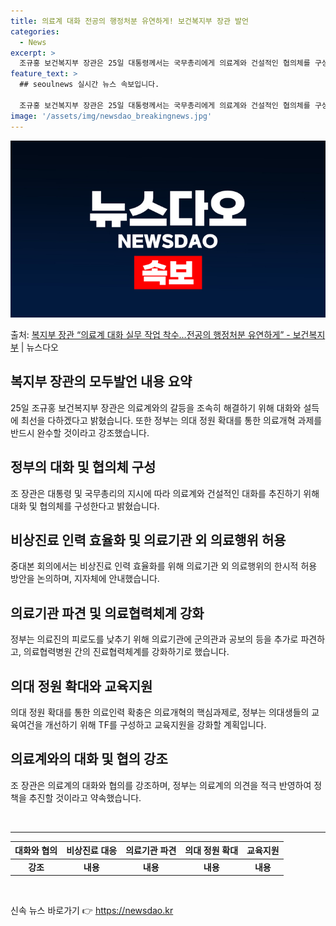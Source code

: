 ```yaml
---
title: 의료계 대화 전공의 행정처분 유연하게! 보건복지부 장관 발언
categories:
  - News
excerpt: >
  조규홍 보건복지부 장관은 25일 대통령께서는 국무총리에게 의료계와 건설적인 협의체를 구성해 대화를 추진하고,…
feature_text: >
  ## seoulnews 실시간 뉴스 속보입니다.

  조규홍 보건복지부 장관은 25일 대통령께서는 국무총리에게 의료계와 건설적인 협의체를 구성해 대화를 추진하고,…
image: '/assets/img/newsdao_breakingnews.jpg'
---
```


![뉴스다오 속보](/assets/img/newsdao_breakingnews.jpg)

<p>출처: <a href="https://newsdao.kr/3415" rel="dofollow">복지부 장관 “의료계 대화 실무 작업 착수…전공의 행정처분 유연하게” - 보건복지부</a> | 뉴스다오</p>

<h2 data-ke-size="size26">복지부 장관의 모두발언 내용 요약</h2>

<p data-ke-size="size16">25일 조규홍 보건복지부 장관은 의료계와의 갈등을 조속히 해결하기 위해 대화와 설득에 최선을 다하겠다고 밝혔습니다. 또한 정부는 의대 정원 확대를 통한 의료개혁 과제를 반드시 완수할 것이라고 강조했습니다.</p>

<h2 data-ke-size="size26">정부의 대화 및 협의체 구성</h2>

<p data-ke-size="size16">조 장관은 대통령 및 국무총리의 지시에 따라 의료계와 건설적인 대화를 추진하기 위해 대화 및 협의체를 구성한다고 밝혔습니다.</p>

<h2 data-ke-size="size26">비상진료 인력 효율화 및 의료기관 외 의료행위 허용</h2>

<p data-ke-size="size16">중대본 회의에서는 비상진료 인력 효율화를 위해 의료기관 외 의료행위의 한시적 허용 방안을 논의하며, 지자체에 안내했습니다.</p>

<h2 data-ke-size="size26">의료기관 파견 및 의료협력체계 강화</h2>

<p data-ke-size="size16">정부는 의료진의 피로도를 낮추기 위해 의료기관에 군의관과 공보의 등을 추가로 파견하고, 의료협력병원 간의 진료협력체계를 강화하기로 했습니다.</p>

<h2 data-ke-size="size26">의대 정원 확대와 교육지원</h2>

<p data-ke-size="size16">의대 정원 확대를 통한 의료인력 확충은 의료개혁의 핵심과제로, 정부는 의대생들의 교육여건을 개선하기 위해 TF를 구성하고 교육지원을 강화할 계획입니다.</p>

<h2 data-ke-size="size26">의료계와의 대화 및 협의 강조</h2>

<p data-ke-size="size16">조 장관은 의료계의 대화와 협의를 강조하며, 정부는 의료계의 의견을 적극 반영하여 정책을 추진할 것이라고 약속했습니다.</p>

<p data-ke-size="size16">&nbsp;</p>

<hr>

<table>
	<thead>
		<tr>
			<th scope="col"><b>대화와 협의</b></th>
			<th scope="col"><b>비상진료 대응</b></th>
			<th scope="col"><b>의료기관 파견</b></th>
			<th scope="col"><b>의대 정원 확대</b></th>
			<th scope="col"><b>교육지원</b></th>
		</tr>
	</thead>
	<tbody>
		<tr>
			<td style="text-align: center; height: 17px;"><b>강조</b></td>
			<td style="text-align: center; height: 17px;"><b>내용</b></td>
			<td style="text-align: center; height: 17px;"><b>내용</b></td>
			<td style="text-align: center; height: 17px;"><b>내용</b></td>
			<td style="text-align: center; height: 17px;"><b>내용</b></td>
		</tr>
	</tbody>
</table>
<p data-ke-size="size16">&nbsp;</p> 

신속 뉴스 바로가기 👉 <a href="https://newsdao.kr" rel="dofollow">https://newsdao.kr</a>


